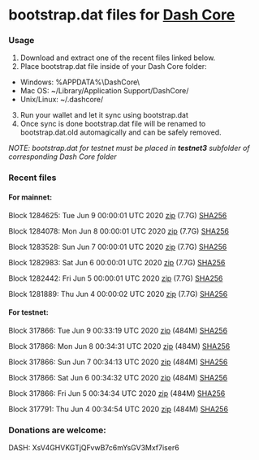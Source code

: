 # bootstrap.dat files for [Dash Core](https://github.com/dashpay/dash)

### Usage

1. Download and extract one of the recent files linked below.
2. Place bootstrap.dat file inside of your Dash Core folder:
 - Windows: %APPDATA%\DashCore\
 - Mac OS: ~/Library/Application Support/DashCore/
 - Unix/Linux: ~/.dashcore/
3. Run your wallet and let it sync using bootstrap.dat
4. Once sync is done bootstrap.dat file will be renamed to bootstrap.dat.old automagically and can be safely removed.

_NOTE: bootstrap.dat for testnet must be placed in **testnet3** subfolder of corresponding Dash Core folder_

### Recent files

#### For mainnet:

Block 1284625: Tue Jun  9 00:00:01 UTC 2020 [zip](https://dash-bootstrap.ams3.digitaloceanspaces.com/mainnet/2020-06-09/bootstrap.dat.zip) (7.7G) [SHA256](https://dash-bootstrap.ams3.digitaloceanspaces.com/mainnet/2020-06-09/sha256.txt)

Block 1284078: Mon Jun  8 00:00:01 UTC 2020 [zip](https://dash-bootstrap.ams3.digitaloceanspaces.com/mainnet/2020-06-08/bootstrap.dat.zip) (7.7G) [SHA256](https://dash-bootstrap.ams3.digitaloceanspaces.com/mainnet/2020-06-08/sha256.txt)

Block 1283528: Sun Jun  7 00:00:01 UTC 2020 [zip](https://dash-bootstrap.ams3.digitaloceanspaces.com/mainnet/2020-06-07/bootstrap.dat.zip) (7.7G) [SHA256](https://dash-bootstrap.ams3.digitaloceanspaces.com/mainnet/2020-06-07/sha256.txt)

Block 1282983: Sat Jun  6 00:00:01 UTC 2020 [zip](https://dash-bootstrap.ams3.digitaloceanspaces.com/mainnet/2020-06-06/bootstrap.dat.zip) (7.7G) [SHA256](https://dash-bootstrap.ams3.digitaloceanspaces.com/mainnet/2020-06-06/sha256.txt)

Block 1282442: Fri Jun  5 00:00:01 UTC 2020 [zip](https://dash-bootstrap.ams3.digitaloceanspaces.com/mainnet/2020-06-05/bootstrap.dat.zip) (7.7G) [SHA256](https://dash-bootstrap.ams3.digitaloceanspaces.com/mainnet/2020-06-05/sha256.txt)

Block 1281889: Thu Jun  4 00:00:02 UTC 2020 [zip](https://dash-bootstrap.ams3.digitaloceanspaces.com/mainnet/2020-06-04/bootstrap.dat.zip) (7.7G) [SHA256](https://dash-bootstrap.ams3.digitaloceanspaces.com/mainnet/2020-06-04/sha256.txt)


#### For testnet:

Block 317866: Tue Jun  9 00:33:19 UTC 2020 [zip](https://dash-bootstrap.ams3.digitaloceanspaces.com/testnet/2020-06-09/bootstrap.dat.zip) (484M) [SHA256](https://dash-bootstrap.ams3.digitaloceanspaces.com/testnet/2020-06-09/sha256.txt)

Block 317866: Mon Jun  8 00:34:31 UTC 2020 [zip](https://dash-bootstrap.ams3.digitaloceanspaces.com/testnet/2020-06-08/bootstrap.dat.zip) (484M) [SHA256](https://dash-bootstrap.ams3.digitaloceanspaces.com/testnet/2020-06-08/sha256.txt)

Block 317866: Sun Jun  7 00:34:13 UTC 2020 [zip](https://dash-bootstrap.ams3.digitaloceanspaces.com/testnet/2020-06-07/bootstrap.dat.zip) (484M) [SHA256](https://dash-bootstrap.ams3.digitaloceanspaces.com/testnet/2020-06-07/sha256.txt)

Block 317866: Sat Jun  6 00:34:32 UTC 2020 [zip](https://dash-bootstrap.ams3.digitaloceanspaces.com/testnet/2020-06-06/bootstrap.dat.zip) (484M) [SHA256](https://dash-bootstrap.ams3.digitaloceanspaces.com/testnet/2020-06-06/sha256.txt)

Block 317866: Fri Jun  5 00:34:34 UTC 2020 [zip](https://dash-bootstrap.ams3.digitaloceanspaces.com/testnet/2020-06-05/bootstrap.dat.zip) (484M) [SHA256](https://dash-bootstrap.ams3.digitaloceanspaces.com/testnet/2020-06-05/sha256.txt)

Block 317791: Thu Jun  4 00:34:54 UTC 2020 [zip](https://dash-bootstrap.ams3.digitaloceanspaces.com/testnet/2020-06-04/bootstrap.dat.zip) (484M) [SHA256](https://dash-bootstrap.ams3.digitaloceanspaces.com/testnet/2020-06-04/sha256.txt)


### Donations are welcome:

DASH: XsV4GHVKGTjQFvwB7c6mYsGV3Mxf7iser6
